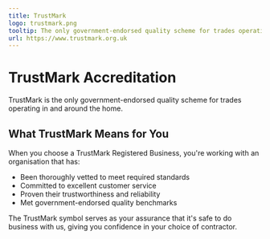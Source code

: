 ```yaml
---
title: TrustMark
logo: trustmark.png
tooltip: The only government-endorsed quality scheme for trades operating in and around the home
url: https://www.trustmark.org.uk
---
```


# TrustMark Accreditation

TrustMark is the only government-endorsed quality scheme for trades operating in and around the home.

## What TrustMark Means for You

When you choose a TrustMark Registered Business, you're working with an organisation that has:

- Been thoroughly vetted to meet required standards
- Committed to excellent customer service
- Proven their trustworthiness and reliability
- Met government-endorsed quality benchmarks

The TrustMark symbol serves as your assurance that it's safe to do business with us, giving you confidence in your choice of contractor.
